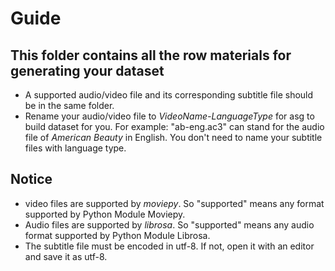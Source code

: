 # Guide

## This folder contains all the row materials for generating your dataset

- A supported audio/video file and its corresponding subtitle file should be in the same folder.
- Rename your audio/video file to *VideoName-LanguageType* for asg to build dataset for you. For example: "ab-eng.ac3" can stand for the audio file of *American Beauty* in English. You don't need to name your subtitle files with language type.

## Notice

- video files are supported by *moviepy*. So "supported" means any format supported by Python Module Moviepy.
- Audio files are supported by *librosa*. So "supported" means any audio format supported by Python Module Librosa.
- The subtitle file must be encoded in utf-8. If not, open it with an editor and save it as utf-8.
